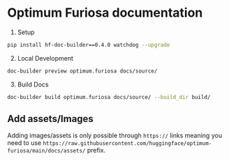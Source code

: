 # Optimum Furiosa documentation

1. Setup
```bash
pip install hf-doc-builder==0.4.0 watchdog --upgrade
```

2. Local Development
```bash
doc-builder preview optimum.furiosa docs/source/
```
3. Build Docs
```bash
doc-builder build optimum.furiosa docs/source/ --build_dir build/ 
```

## Add assets/Images

Adding images/assets is only possible through `https://` links meaning you need to use `https://raw.githubusercontent.com/huggingface/optimum-furiosa/main/docs/assets/` prefix.
